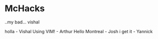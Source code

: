 
McHacks
=======
..my bad... vishal

holla - Vishal
Using VIM! - Arthur
Hello Montreal - Josh
i get it - Yannick
